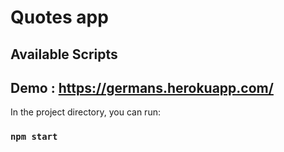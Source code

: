# Quotes app
## Available Scripts

## Demo : https://germans.herokuapp.com/

In the project directory, you can run:

### `npm start`
